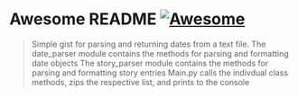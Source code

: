 # Awesome README [![Awesome](https://cdn.rawgit.com/sindresorhus/awesome/d7305f38d29fed78fa85652e3a63e154dd8e8829/media/badge.svg)](https://github.com/sindresorhus/awesome#readme)
> Simple gist for parsing and returning dates from a text file.
> The date_parser module contains the methods for parsing and formatting date objects
> The story_parser module contains the methods for parsing and formatting story entries
> Main.py calls the indivdual class methods, zips the respective list, and prints to the console